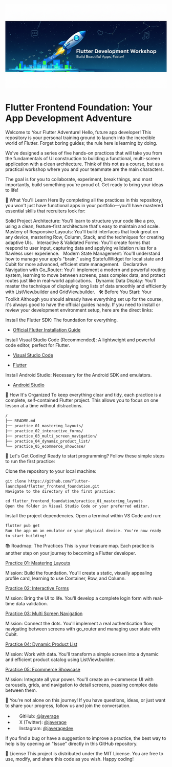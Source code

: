 ![Header](images/header_001.png)

# Flutter Frontend Foundation: Your App Development Adventure
Welcome to Your Flutter Adventure!
Hello, future app developer! This repository is your personal training ground to launch into the incredible world of Flutter. Forget boring guides; the rule here is learning by doing.

We've designed a series of five hands-on practices that will take you from the fundamentals of UI construction to building a functional, multi-screen application with a clean architecture. Think of this not as a course, but as a practical workshop where you and your teammate are the main characters.

The goal is for you to collaborate, experiment, break things, and most importantly, build something you're proud of. Get ready to bring your ideas to life!

🎯 What You'll Learn Here
By completing all the practices in this repository, you won't just have functional apps in your portfolio—you'll have mastered essential skills that recruiters look for:

Solid Project Architecture: You'll learn to structure your code like a pro, using a clean, feature-first architecture that's easy to maintain and scale.    
Mastery of Responsive Layouts: You'll build interfaces that look great on any device, mastering Row, Column, Stack, and the techniques for creating adaptive UIs.    
Interactive & Validated Forms: You'll create forms that respond to user input, capturing data and applying validation rules for a flawless user experience.    
Modern State Management: You'll understand how to manage your app's "brain," using StatefulWidget for local state and Cubit for more advanced, efficient state management.    
Declarative Navigation with Go_Router: You'll implement a modern and powerful routing system, learning to move between screens, pass complex data, and protect routes just like in real-world applications.    
Dynamic Data Display: You'll master the technique of displaying long lists of data smoothly and efficiently with ListView.builder and GridView.builder.    
🛠️ Before You Start: Your Toolkit
Although you should already have everything set up for the course, it's always good to have the official guides handy. If you need to install or review your development environment setup, here are the direct links:

Install the Flutter SDK: The foundation for everything.

- [Official Flutter Installation Guide](https://flutter.dev/docs/get-started/install)

Install Visual Studio Code (Recommended): A lightweight and powerful code editor, perfect for Flutter.

- [Visual Studio Code](https://code.visualstudio.com/)

- [Flutter](https://marketplace.visualstudio.com/items?itemName=Dart-Code.flutter)

Install Android Studio: Necessary for the Android SDK and emulators.

- [Android Studio](https://developer.android.com/studio)

📂 How It's Organized
To keep everything clear and tidy, each practice is a complete, self-contained Flutter project. This allows you to focus on one lesson at a time without distractions.

```
/
├── README.md
├── practice_01_mastering_layouts/
├── practice_02_interactive_forms/
├── practice_03_multi_screen_navigation/
├── practice_04_dynamic_product_list/
└── practice_05_ecommerce_showcase/
```

🚀 Let's Get Coding!
Ready to start programming? Follow these simple steps to run the first practice:

Clone the repository to your local machine:

```Bash:
git clone https://github.com/flutter-launchpad/flutter_frontend_foundation.git
Navigate to the directory of the first practice:
```

```Bash:
cd flutter_frontend_foundation/practice_01_mastering_layouts
Open the folder in Visual Studio Code or your preferred editor.
```

Install the project dependencies. Open a terminal within VS Code and run:

```Bash:
flutter pub get
Run the app on an emulator or your physical device. You're now ready to start building!
```

📚 Roadmap: The Practices
This is your treasure map. Each practice is another step on your journey to becoming a Flutter developer.

[Practice 01: Mastering Layouts](./practice_01_mastering_layouts/)

Mission: Build the foundation. You'll create a static, visually appealing profile card, learning to use Container, Row, and Column.    

[Practice 02: Interactive Forms](./practice_02_interactive_forms/)

Mission: Bring the UI to life. You'll develop a complete login form with real-time data validation.

[Practice 03: Multi Screen Navigation](./practice_03_multi_screen_navigation/)

Mission: Connect the dots. You'll implement a real authentication flow, navigating between screens with go_router and managing user state with Cubit.

[Practice 04: Dynamic Product List](./practice_04_dynamic_product_list/)

Mission: Work with data. You'll transform a simple screen into a dynamic and efficient product catalog using ListView.builder.

[Practice 05: Ecommerce Showcase](./practice_05_ecommerce_showcase/)

Mission: Integrate all your power. You'll create an e-commerce UI with carousels, grids, and navigation to detail screens, passing complex data between them.

💬 You're not alone on this journey! If you have questions, ideas, or just want to share your progress, follow us and join the conversation.

- <img src="https://cdn.jsdelivr.net/npm/simple-icons@latest/icons/github.svg" width="16" height="16" /> GitHub: [@javerage](https://github.com/javerage/)
- <img src="https://cdn.jsdelivr.net/npm/simple-icons@latest/icons/x.svg" width="16" height="16" /> X (Twitter): [@javerage](https://twitter.com/javerage/)
- <img src="https://cdn.jsdelivr.net/npm/simple-icons@latest/icons/instagram.svg" width="16" height="16" /> Instagram: [@javeragedev](https://www.instagram.com/javeragedev/)

If you find a bug or have a suggestion to improve a practice, the best way to help is by opening an "Issue" directly in this GitHub repository.

📄 License
This project is distributed under the MIT License. You are free to use, modify, and share this code as you wish. Happy coding!